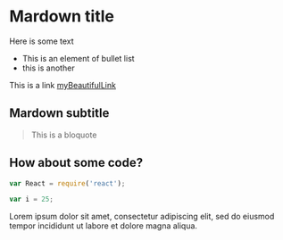 # Mardown title

Here is some text

* This is an element of bullet list
* this is another

This is a link [myBeautifulLink](www.google.com)

## Mardown subtitle

<blockquote>
    This is a bloquote
</blockquote>

## How about some code?

```js
var React = require('react');

var i = 25;

```
Lorem ipsum dolor sit amet, consectetur adipiscing elit, sed do eiusmod tempor incididunt ut labore et dolore magna aliqua.
